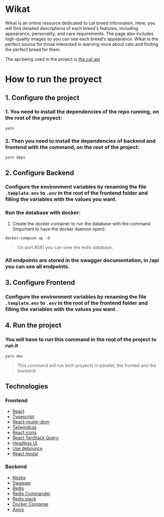# Wikat

Wikat is an online resource dedicated to cat breed information. Here, you will find detailed descriptions of each breed's features, including appearance, personality, and care requirements. The page also includes high-quality images so you can see each breed's appearance. Wikat is the perfect source for those interested in learning more about cats and finding the perfect breed for them.

The api being used in the project is [the cat api](https://thecatapi.com/)

# How to run the proyect

## 1. Configure the project

### 1. You need to install the dependencies of the repo running, on the root of the proyect:

```
yarn
```

### 2. Then you need to install the dependencies of backend and frontend with the command, on the root of the project:

```
yarn deps
```

## 2. Configure Backend

### Configure the environment variables by renaming the file `.template.env` to `.env` in the root of the frontend folder and filling the variables with the values you want.

### Run the database with docker:

1. Create the docker container to run the database with the command (Important to have the docker daemon open):

```
docker-compose up -d
```

> On port 8081 you can view the redis database.

### All endpoints are stored in the swagger documentation, in /api you can see all endpoints.

## 3. Configure Frontend

### Configure the environment variables by renaming the file `.template.env` to `.env` in the root of the frontend folder and filling the variables with the values you want.

## 4. Run the project

### You will have to run this command in the root of the project to run it

```
yarn dev
```

> This command will run both proyects in parallel, the fronted and the backend.

## Technologies

### Frontend

- [React](https://reactjs.org/)
- [Typescript](https://www.typescriptlang.org/)
- [React-router-dom](https://reactrouter.com/en/main)
- [Tailwindcss](https://tailwindcss.com/)
- [React icons](https://react-icons.github.io/react-icons/)
- [React TanStack Query](https://tanstack.com/query/latest/docs/react/overview)
- [Headless UI](https://headlessui.com/)
- [Use debounce](https://github.com/xnimorz/use-debounce#readme)
- [React modal](https://www.npmjs.com/package/react-modal)

### Backend

- [Nestjs](https://nestjs.com/)
- [Swagger](https://swagger.io)
- [Redis](https://redis.io/)
- [Redis Commander](https://github.com/joeferner/redis-commander)
- [Redis stack](https://redis.io/docs/stack/)
- [Docker Compose](https://docs.docker.com/compose/)
- [Axios](https://axios-http.com/docs/intro)
